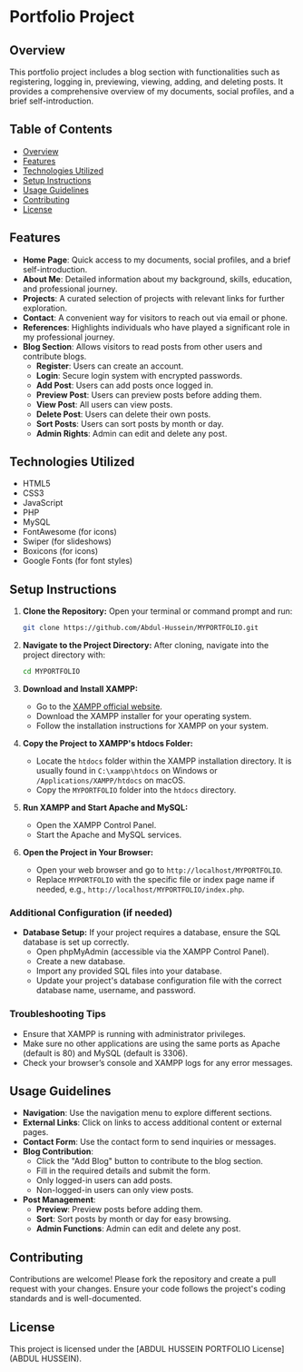
# Portfolio Project

## Overview
This portfolio project includes a blog section with functionalities such as registering, logging in, previewing, viewing, adding, and deleting posts. It provides a comprehensive overview of my documents, social profiles, and a brief self-introduction.

## Table of Contents
- [Overview](#overview)
- [Features](#features)
- [Technologies Utilized](#technologies-utilized)
- [Setup Instructions](#setup-instructions)
- [Usage Guidelines](#usage-guidelines)
- [Contributing](#contributing)
- [License](#license)

## Features
- **Home Page**: Quick access to my documents, social profiles, and a brief self-introduction.
- **About Me**: Detailed information about my background, skills, education, and professional journey.
- **Projects**: A curated selection of projects with relevant links for further exploration.
- **Contact**: A convenient way for visitors to reach out via email or phone.
- **References**: Highlights individuals who have played a significant role in my professional journey.
- **Blog Section**: Allows visitors to read posts from other users and contribute blogs.
  - **Register**: Users can create an account.
  - **Login**: Secure login system with encrypted passwords.
  - **Add Post**: Users can add posts once logged in.
  - **Preview Post**: Users can preview posts before adding them.
  - **View Post**: All users can view posts.
  - **Delete Post**: Users can delete their own posts.
  - **Sort Posts**: Users can sort posts by month or day.
  - **Admin Rights**: Admin can edit and delete any post.

## Technologies Utilized
- HTML5
- CSS3
- JavaScript
- PHP
- MySQL
- FontAwesome (for icons)
- Swiper (for slideshows)
- Boxicons (for icons)
- Google Fonts (for font styles)

## Setup Instructions
1. **Clone the Repository:**
   Open your terminal or command prompt and run:
   ```sh
   git clone https://github.com/Abdul-Hussein/MYPORTFOLIO.git
   ```

2. **Navigate to the Project Directory:**
   After cloning, navigate into the project directory with:
   ```sh
   cd MYPORTFOLIO
   ```

3. **Download and Install XAMPP:**
   - Go to the [XAMPP official website](https://www.apachefriends.org/index.html).
   - Download the XAMPP installer for your operating system.
   - Follow the installation instructions for XAMPP on your system.

4. **Copy the Project to XAMPP's htdocs Folder:**
   - Locate the `htdocs` folder within the XAMPP installation directory. It is usually found in `C:\xampp\htdocs` on Windows or `/Applications/XAMPP/htdocs` on macOS.
   - Copy the `MYPORTFOLIO` folder into the `htdocs` directory.

5. **Run XAMPP and Start Apache and MySQL:**
   - Open the XAMPP Control Panel.
   - Start the Apache and MySQL services.

6. **Open the Project in Your Browser:**
   - Open your web browser and go to `http://localhost/MYPORTFOLIO`.
   - Replace `MYPORTFOLIO` with the specific file or index page name if needed, e.g., `http://localhost/MYPORTFOLIO/index.php`.

### Additional Configuration (if needed)
- **Database Setup:** If your project requires a database, ensure the SQL database is set up correctly.
  - Open phpMyAdmin (accessible via the XAMPP Control Panel).
  - Create a new database.
  - Import any provided SQL files into your database.
  - Update your project's database configuration file with the correct database name, username, and password.

### Troubleshooting Tips
- Ensure that XAMPP is running with administrator privileges.
- Make sure no other applications are using the same ports as Apache (default is 80) and MySQL (default is 3306).
- Check your browser’s console and XAMPP logs for any error messages.



## Usage Guidelines
- **Navigation**: Use the navigation menu to explore different sections.
- **External Links**: Click on links to access additional content or external pages.
- **Contact Form**: Use the contact form to send inquiries or messages.
- **Blog Contribution**: 
  - Click the "Add Blog" button to contribute to the blog section.
  - Fill in the required details and submit the form.
  - Only logged-in users can add posts.
  - Non-logged-in users can only view posts.
- **Post Management**:
  - **Preview**: Preview posts before adding them.
  - **Sort**: Sort posts by month or day for easy browsing.
  - **Admin Functions**: Admin can edit and delete any post.

## Contributing
Contributions are welcome! Please fork the repository and create a pull request with your changes. Ensure your code follows the project's coding standards and is well-documented.

## License
This project is licensed under the [ABDUL HUSSEIN PORTFOLIO License](ABDUL HUSSEIN).
